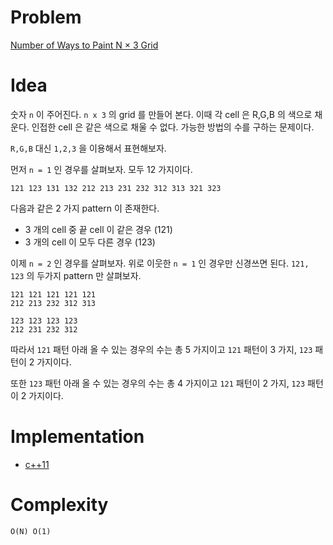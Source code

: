 # Problem

[Number of Ways to Paint N × 3 Grid](https://leetcode.com/problems/number-of-ways-to-paint-n-3-grid/)

# Idea

숫자 `n` 이 주어진다. `n x 3` 의 grid 를 만들어 본다. 이때 각 cell 은
R,G,B 의 색으로 채운다. 인접한 cell 은 같은 색으로 채울 수 없다.
가능한 방법의 수를 구하는 문제이다.

`R,G,B` 대신 `1,2,3` 을 이용해서 표현해보자.

먼저 `n = 1` 인 경우를 살펴보자. 모두 12 가지이다.

```
121 123 131 132 212 213 231 232 312 313 321 323
```

다음과 같은 2 가지 pattern 이 존재한다.

* 3 개의 cell 중 끝 cell 이 같은 경우 (121)
* 3 개의 cell 이 모두 다른 경우 (123)

이제 `n = 2` 인 경우를 살펴보자.  위로 이웃한 `n = 1` 인 경우만
신경쓰면 된다.  `121, 123` 의 두가지 pattern 만 살펴보자.

```
121 121 121 121 121
212 213 232 312 313
```

```
123 123 123 123
212 231 232 312 
```

따라서 `121` 패턴 아래 올 수 있는 경우의 수는 총 5 가지이고 `121`
패턴이 3 가지, `123` 패턴이 2 가지이다.

또한 `123` 패턴 아래 올 수 있는 경우의 수는 총 4 가지이고 `121` 패턴이
2 가지, `123` 패턴이 2 가지이다.

# Implementation

* [c++11](a.cpp)

# Complexity

```
O(N) O(1)
```
